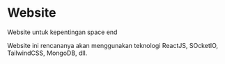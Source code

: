 # Website
Website untuk kepentingan space end

Website ini rencananya akan menggunakan teknologi ReactJS, SOcketIO, TailwindCSS, MongoDB, dll.
